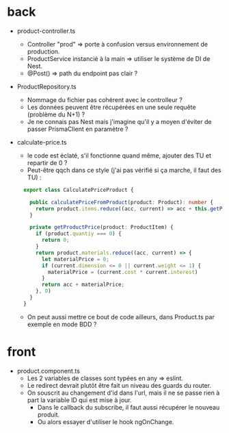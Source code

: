 # back

- product-controller.ts
  - Controller "prod" => porte à confusion versus environnement de production.
  - ProductService instancié à la main => utiliser le système de DI de Nest.
  - @Post() => path du endpoint pas clair ?
  
- ProductRepository.ts
  - Nommage du fichier pas cohérent avec le controlleur ?
  - Les données peuvent être récupérées en une seule requête (problème du N+1) ?
  - Je ne connais pas Nest mais j'imagine qu'il y a moyen d'éviter de passer PrismaClient en paramètre ?

- calculate-price.ts
  - le code est éclaté, s'il fonctionne quand même, ajouter des TU et repartir de 0 ?
  - Peut-être qqch dans ce style (j'ai pas vérifié si ça marche, il faut des TU)  :
  ```ts
	export class CalculatePriceProduct {

	  public calculatePriceFromProduct(product: Product): number {
		return product.items.reduce((acc, current) => acc + this.getProductPrice(current), 0);
	  }

	  private getProductPrice(product: ProductItem) {
		if (product.quantiy === 0) {
		  return 0;
		}
		return product.materials.reduce((acc, current) => {
		  let materialPrice = 0;
		  if (current.dimension <= 0 || current.weight <= 1) {
			materialPrice = (current.cost * current.interest)
		  }
		  return acc + materialPrice;
		}, 0)
	  }
	}
  ```
  - On peut aussi mettre ce bout de code ailleurs, dans Product.ts par exemple en mode BDD ?

# front

- product.component.ts
  - Les 2 variables de classes sont typées en any => eslint.
  - Le redirect devrait plutôt être fait un niveau des guards du router.
  - On souscrit au changement d'id dans l'url, mais il ne se passe rien à part la variable ID qui est mise à jour. 
    - Dans le callback du subscribe, il faut aussi récupérer le nouveau produit.
	- Ou alors essayer d'utiliser le hook ngOnChange.
	
